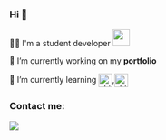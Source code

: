 ### Hi 👋

👨‍🎓 I'm a student developer <img src="https://media.giphy.com/media/WUlplcMpOCEmTGBtBW/giphy.gif" width="30">

🔭 I’m currently working on my **portfolio**

🌱 I’m currently learning <img align="center" src="https://img.shields.io/badge/NextJS-161617?style=flat&logo=Next.js" height="24" alt='shields.io-badge' />,<img align="center" src="https://img.shields.io/badge/Vim-green?style=flat&logo=Vim" height="24" alt='shields.io-badge' />

### Contact me:

<a href="mailto:palo.landrae@gmail.com" target="_blank"><img align="center" src="https://img.shields.io/badge/Email-palo.landrae@gmail.com-b7cece?style=for-the-badge&logo=gmail"></a>
